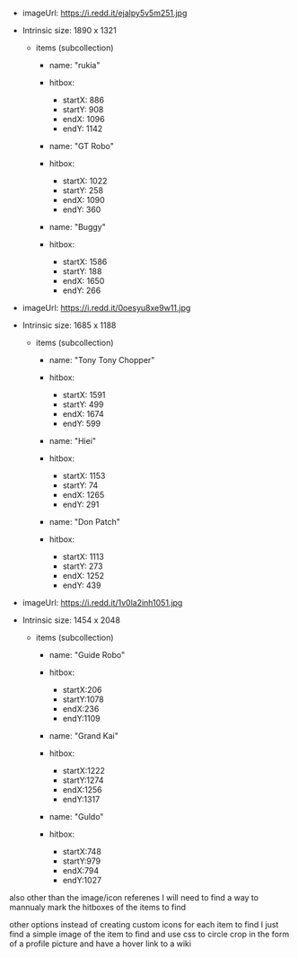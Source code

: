 - imageUrl: https://i.redd.it/ejalpy5v5m251.jpg
- Intrinsic size: 1890 x 1321
    - items (subcollection)
        - name: "rukia"
        - hitbox:
            - startX: 886
            - startY: 908
            - endX: 1096
            - endY: 1142

        - name: "GT Robo"
        - hitbox:
            - startX: 1022
            - startY: 258
            - endX: 1090
            - endY: 360

        - name: "Buggy"
        - hitbox:
            - startX: 1586
            - startY: 188
            - endX: 1650
            - endY: 266

- imageUrl: https://i.redd.it/0oesyu8xe9w11.jpg
- Intrinsic size: 1685 x 1188
    - items (subcollection)
        - name: "Tony Tony Chopper"
        - hitbox:
            - startX: 1591
            - startY: 499
            - endX: 1674
            - endY: 599

        - name: "Hiei"
        - hitbox:
            - startX: 1153
            - startY: 74
            - endX: 1265
            - endY: 291

        - name: "Don Patch"
        - hitbox:
            - startX: 1113
            - startY: 273
            - endX: 1252
            - endY: 439


- imageUrl: https://i.redd.it/1v0la2inh1051.jpg
- Intrinsic size: 1454 x 2048
    - items (subcollection)
        - name: "Guide Robo"
        - hitbox:
            - startX:206
            - startY:1078
            - endX:236
            - endY:1109

        - name: "Grand Kai"
        - hitbox:
            - startX:1222 
            - startY:1274
            - endX:1256
            - endY:1317

        - name: "Guldo"
        - hitbox:
            - startX:748
            - startY:979
            - endX:794
            - endY:1027


also other than the image/icon referenes I will need to find a way to mannualy mark the hitboxes of the items to find

other options instead of creating custom icons for each item to find 
I just find a simple image of the item to find and use css to circle crop in the form of a profile picture
and have a hover link to a wiki
